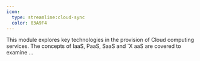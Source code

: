 ```yaml
---
icon:
  type: streamline:cloud-sync
  color: 03A9F4
---
```


This module explores key technologies in the provision of Cloud computing services. The concepts of IaaS, PaaS, SaaS and `X aaS are covered to examine ... 
